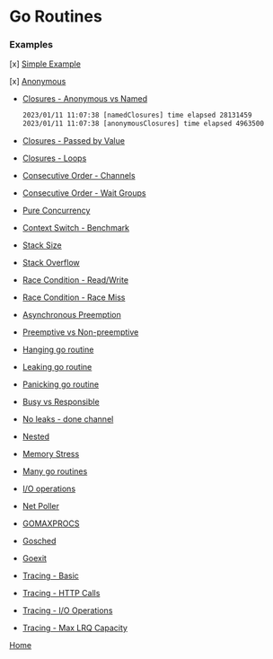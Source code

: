 # Go Routines

### Examples

[x] [Simple Example](https://github.com/golang-basics/concurrency/blob/master/go-routines/simple/main.go)

[x] [Anonymous](https://github.com/golang-basics/concurrency/blob/master/go-routines/anonymous/main.go)

- [Closures - Anonymous vs Named](https://github.com/golang-basics/concurrency/blob/master/go-routines/closures/anonymous-vs-named/main.go)

    ```txt
    2023/01/11 11:07:38 [namedClosures] time elapsed 28131459
    2023/01/11 11:07:38 [anonymousClosures] time elapsed 4963500
    ```

- [Closures - Passed by Value](https://github.com/golang-basics/concurrency/blob/master/go-routines/closures/passed-by-value/main.go)
- [Closures - Loops](https://github.com/golang-basics/concurrency/blob/master/go-routines/closures/loops/main.go)
- [Consecutive Order - Channels](https://github.com/golang-basics/concurrency/blob/master/go-routines/consecutive-order-channels/main.go)
- [Consecutive Order - Wait Groups](https://github.com/golang-basics/concurrency/blob/master/go-routines/consecutive-order-waitgroups/main.go)
- [Pure Concurrency](https://github.com/golang-basics/concurrency/blob/master/go-routines/pure-concurrency/main.go)
- [Context Switch - Benchmark](https://github.com/golang-basics/concurrency/blob/master/go-routines/ctxswitch/ctxswitch_test.go)
- [Stack Size](https://github.com/golang-basics/concurrency/blob/master/go-routines/stack-size/main.go)
- [Stack Overflow](https://github.com/golang-basics/concurrency/blob/master/go-routines/stack-overflow/main.go)
- [Race Condition - Read/Write](https://github.com/golang-basics/concurrency/blob/master/go-routines/race-condition/read-write/main.go)
- [Race Condition - Race Miss](https://github.com/golang-basics/concurrency/blob/master/go-routines/race-condition/race-miss/main.go)
- [Asynchronous Preemption](https://github.com/golang-basics/concurrency/blob/master/go-routines/async-preemption/main.go)
- [Preemptive vs Non-preemptive](https://github.com/golang-basics/concurrency/blob/master/go-routines/preemptive-vs-nonpreemptive/main.go)
- [Hanging go routine](https://github.com/golang-basics/concurrency/blob/master/go-routines/hanging/main.go)
- [Leaking go routine](https://github.com/golang-basics/concurrency/blob/master/go-routines/leaking/main.go)
- [Panicking go routine](https://github.com/golang-basics/concurrency/blob/master/go-routines/panic/main.go)
- [Busy vs Responsible](https://github.com/golang-basics/concurrency/blob/master/go-routines/busy-vs-responsible/main.go)
- [No leaks - done channel](https://github.com/golang-basics/concurrency/blob/master/go-routines/no-leaks-done-channel/main.go)
- [Nested](https://github.com/golang-basics/concurrency/blob/master/go-routines/nested/main.go)
- [Memory Stress](https://github.com/golang-basics/concurrency/blob/master/go-routines/memory-stress/main.go)
- [Many go routines](https://github.com/golang-basics/concurrency/blob/master/go-routines/many/main.go)
- [I/O operations](https://github.com/golang-basics/concurrency/blob/master/go-routines/io/main.go)
- [Net Poller](https://github.com/golang-basics/concurrency/blob/master/go-routines/netpoller/main.go)
- [GOMAXPROCS](https://github.com/golang-basics/concurrency/blob/master/go-routines/gomaxprocs/main.go)
- [Gosched](https://github.com/golang-basics/concurrency/blob/master/go-routines/gosched/main.go)
- [Goexit](https://github.com/golang-basics/concurrency/blob/master/go-routines/goexit/main.go)
- [Tracing - Basic](https://github.com/golang-basics/concurrency/blob/master/go-routines/tracing/basic/main.go)
- [Tracing - HTTP Calls](https://github.com/golang-basics/concurrency/blob/master/go-routines/tracing/http-calls/main.go)
- [Tracing - I/O Operations](https://github.com/golang-basics/concurrency/blob/master/go-routines/tracing/io-operations/main.go)
- [Tracing - Max LRQ Capacity](https://github.com/golang-basics/concurrency/blob/master/go-routines/tracing/max-lrq-capacity/main.go)

[Home](https://github.com/golang-basics/concurrency)
